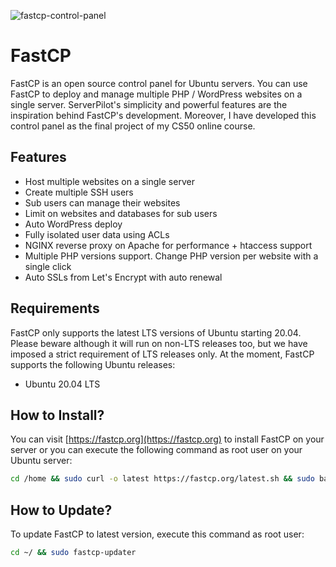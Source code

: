 ![fastcp-control-panel](https://fastcp.org/images/prototype.png "FastCP Control Panel")

# FastCP
FastCP is an open source control panel for Ubuntu servers. You can use FastCP to deploy and manage multiple PHP / WordPress websites on a single server. ServerPilot's simplicity and powerful features are the inspiration behind FastCP's development. Moreover, I have developed this control panel as the final project of my CS50 online course.

## Features
* Host multiple websites on a single server
* Create multiple SSH users
* Sub users can manage their websites
* Limit on websites and databases for sub users
* Auto WordPress deploy
* Fully isolated user data using ACLs
* NGINX reverse proxy on Apache for performance + htaccess support
* Multiple PHP versions support. Change PHP version per website with a single click
* Auto SSLs from Let's Encrypt with auto renewal

## Requirements
FastCP only supports the latest LTS versions of Ubuntu starting 20.04. Please beware although it will run on non-LTS releases too, but we have imposed a strict requirement of LTS releases only. At the moment, FastCP supports the following Ubuntu releases:

* Ubuntu 20.04 LTS

## How to Install?
You can visit [https://fastcp.org](https://fastcp.org) to install FastCP on your server or you can execute the following command as root user on your Ubuntu server:

```bash
cd /home && sudo curl -o latest https://fastcp.org/latest.sh && sudo bash latest
```

## How to Update?
To update FastCP to latest version, execute this command as root user:
```bash
cd ~/ && sudo fastcp-updater
```